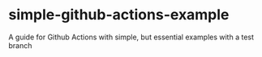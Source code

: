 # simple-github-actions-example
A guide for Github Actions with simple, but essential examples with a test branch
